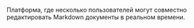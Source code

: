 Платформа, где несколько пользователей могут совместно редактировать Markdown документы в реальном времени.
